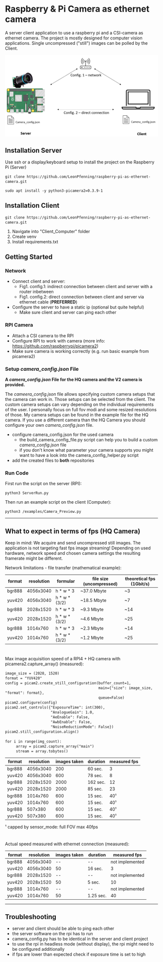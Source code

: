 # Raspberry & Pi Camera as ethernet camera
A server client application to use a raspberry pi and a CSI-camera as ethernet camera. The project is mostly designed for computer vision applications. Single uncompressed ("still") images can be polled by the Client.



![](Doc/Overview.png)

## Installation Server
Use ssh or a display/keyboard setup to install the project on the Raspberry Pi (Server)
```
git clone https://github.com/LeonPfenning/raspberry-pi-as-ethernet-camera.git
```

```
sudo apt install -y python3-picamera2=0.3.9-1
```

## Installation Client

```
git clone https://github.com/LeonPfenning/raspberry-pi-as-ethernet-camera.git
```
1. Navigate into "Client_Computer" folder
2. Create venv
3. Install requirements.txt

## Getting Started
### Network
- Connect client and server:
  - Fig1. config.1: indirect connection between client and server with a router inbetween
  - Fig1. config.2: direct connection between client and server via ethernet cable (**PREFERRED**)
- Configure the server to have a static ip (optional but quite helpful)
  - Make sure client and server can ping each other
  
### RPI Camera
- Attach a CSI camera to the RPI 
- Configure RPI to work with camera (more info: https://github.com/raspberrypi/picamera2)
- Make sure camera is working correctly (e.g. run basic example from picamera2)

### Setup _camera_config.json_ File
**A _camera_config.json_ File for the HQ camera and the V2 camera is provided.**

The _cameera_config.json_ file allows specifying custom camera setups that the camera can work in. Those setups can be selected from the client.
The custom camera setups can vary depending on the individual requirements of the user. I personally focus on  full fov modi and some resized resolutions of those.
My camera setups can be found in the example file for the HQ camera. If you use a different camera than the HQ Camera you should configure your own _camera_config.json_ file.
- configure camera_config.json for the used camera
  - the build_camera_config_file.py script can help you to build a custom _camera_config.json_ file
  - if you don't know what parameter your camera supports you might want to have a look into the camera_config_helper.py script
- add the created files to **both** repositories

### Run Code
First run the script on the server (RPI):
```
python3 ServerRun.py
```

Then run an example script on the client (Computer):
```
python3 /examples/Camera_Preview.py
```

___
## What to expect in terms of fps (HQ Camera)
Keep in mind: We acquire and send uncompressed still images. The application is not targeting fast fps image streaming!
Depending on used hardware, network speed and chosen camera settings the resulting framerate might be different.

Network limitations - file transfer (mathematical example):

format  | resolution | formular      | file size (uncompressed) | theoretical fps (1Gbit/s)   | 
------- |------------|---------------|--------------------------|-----------------------------|
bgr888  | 4056x3040  | h * w * 3     | ~37.0 Mbyte              | ~3                          |
yuv420  | 4056x3040  | h * w * (3/2) | ~18.5 Mbyte              | ~7                          |
bgr888  | 2028x1520  | h * w * 3     | ~9.3 Mbyte               | ~14                         |
yuv420  | 2028x1520  | h * w * (3/2) | ~4.6 Mbyte               | ~25                         |
bgr888  | 1014x760   | h * w * 3     | ~2.3 Mbyte               | ~14                         |
yuv420  | 1014x760   | h * w * (3/2) | ~1.2 Mbyte               | ~25                         |
#

Max image acquisition speed of a RPI4 + HQ camera with picamera2.capture_array() (measured):

```
image_size = (2028, 1520)
format = "YUV420"
config = picam2.create_still_configuration(buffer_count=1,
                                           main={"size": image_size, "format": format},
                                           queue=False)
picam2.configure(config)
picam2.set_controls({"ExposureTime": int(300),
                     "AnalogueGain": 1.0,
                     "AeEnable": False,
                     "AwbEnable": False,
                     "NoiseReductionMode": False})
picam2.still_configuration.align()

for i in range(img_count):
     array = picam2.capture_array("main")
     stream = array.tobytes()

```

format  | resolution | images taken | duration | measured fps | 
------- |------------|--------------|----------|--------------|
bgr888  | 4056x3040  | 200          | 60 sec.  | 3            |
yuv420  | 4056x3040  | 600          | 78 sec.  | 8            |
bgr888  | 2028x1520  | 2000         | 162 sec. | 12           |
yuv420  | 2028x1520  | 2000         | 85 sec.  | 23           |
bgr888  | 1014x760   | 600          | 15 sec.  | 40¹          |
yuv420  | 1014x760   | 600          | 15 sec.  | 40¹          |
bgr888  | 507x380    | 600          | 15 sec.  | 40¹          |
yuv420  | 507x380    | 600          | 15 sec.  | 40¹          |
¹ capped by sensor_mode: full FOV max 40fps
#

Actual speed measured with ethernet connection (measured):

format  | resolution  | images taken | duration  | measured fps     |
------- |-------------|--------------|-----------|------------------|
bgr888  | 4056x3040   | --           | --        | not implemented  |
yuv420  | 4056x3040   | 50           | 16 sec.   | 3                |
bgr888  | 2028x1520   | --           | --        | not implemented  |
yuv420  | 2028x1520   | 50           | 5 sec.    | 10               |
bgr888  | 1014x760    | --           | --        | not implemented  |
yuv420  | 1014x760    | 50           | 1.25 sec. | 40               |

___
## Troubleshooting
- server and client should be able to ping each other
- the server software on the rpi has to run
- camera_config.py has to be identical in the server and client project
- to use the rpi in headless mode (without display), the rpi might need to be configured additionally
- if fps are lower than expected check if exposure time is set to high
